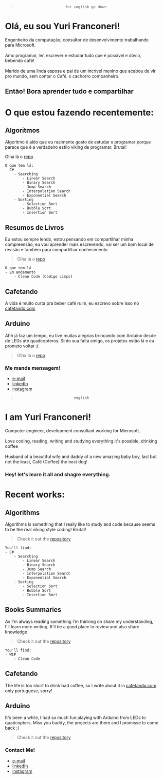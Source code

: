 >                           for english go down

# Olá, eu sou Yuri Franconeri!

Engenheiro da computação, consultor de desenvolvimento trabalhando para Microsoft.<br />
<br />Amo programar, ler, escrever e estudar tudo que é possível e óbvio, bebendo café!<br />
<br />Marido de uma linda esposa e pai de um incrível menino que acabou de vir pro mundo, sem contar o Café, o cachorro companheiro. 

## Então! Bora aprender tudo e compartilhar


# O que estou fazendo recentemente:

## Algoritmos
Algoritmo é aldo que eu realmente gosto de estudar e programar porque parace que é a verdadeiro estilo viking de programar. Brutal! 

Olha lá o [repo](https://github.com/yurifranconeri/Algorithms) 

```
O que tem lá:
- C#
    - Searching
        - Linear Search
        - Binary Search
        - Jump Search
        - Interpolation Search
        - Exponential Search
    - Sorting 
        - Selection Sort
        - Bubble Sort
        - Insertion Sort
```

## Resumos de Livros
Eu estou sempre lendo, estou pensando em compartilhar minha compreensão, eu vou aprender mais escrevendo, vai ser um bom local de revisão e também para compartilhar conhecimento

> Olha lá o [repo](https://github.com/yurifranconeri/books) 

```
O que tem lá
- Em andamento
    - Clean Code (Código Limpo)
```

## Cafetando
A vida é muito curta pra beber café ruim, eu escrevo sobre isso no [cafetando.com](http://cafetando.com)

## Arduino
Ahh já faz um tempo, eu tive muitas alegrias brincando com Arduino desde de LEDs até quadcopteros. Sinto sua falta amigo, os projetos estão lá e eu prometo voltar ;(

> Olha lá o [repo](https://github.com/yurifranconeri/Arduino) 

### Me manda mensagem!

- [e-mail](mailto:franconeriyuri@hotmail.com)
- [linkedIn](https://www.linkedin.com/in/yurifranconeri/)
- [instagram](https://instagram.com/yurifranconeri)

>                               english

# I am Yuri Franconeri!

Computer engineer, development consultant working for Microsoft.<br />
<br />Love coding, reading, writing and studying everything it's possible, drinking coffee<br />
<br />Husband of a beautiful wife and daddy of a new amazing baby boy, last but not the least, Café (Coffee) the best dog!

### Hey! let's learn it all and shagre everything.


# Recent works:

## Algorithms
Algorithms is something that I really like to study and code because seems to be the real viking style coding! Brutal!

> Check it out the [repository](https://github.com/yurifranconeri/Algorithms) 

```
You'll find:
- C#
    - Searching
        - Linear Search
        - Binary Search
        - Jump Search
        - Interpolation Search
        - Exponential Search
    - Sorting 
        - Selection Sort
        - Bubble Sort
        - Insertion Sort
```

## Books Summaries
As I'm always reading something I'm thinking on share my understanding, I'll learn more writing, It'll be a good place to review and also share knowledge 

> Check it out the [repository](https://github.com/yurifranconeri/books) 

```
You'll find:
- WIP
    - Clean Code
```

## Cafetando
The life is too short to drink bad coffee, so I write about it in [cafetando.com](http://cafetando.com) only portuguese, sorry!

## Arduino
It's been a while, I had so much fun playing with Arduino from LEDs to quadcopters. Miss you buddy, the projects are there and I promisse to come back ;(

> Check it out the [repository](https://github.com/yurifranconeri/Arduino) 

### Contact Me!

- [e-mail](mailto:franconeriyuri@hotmail.com)
- [linkedIn](https://www.linkedin.com/in/yurifranconeri/)
- [instagram](https://instagram.com/yurifranconeri)